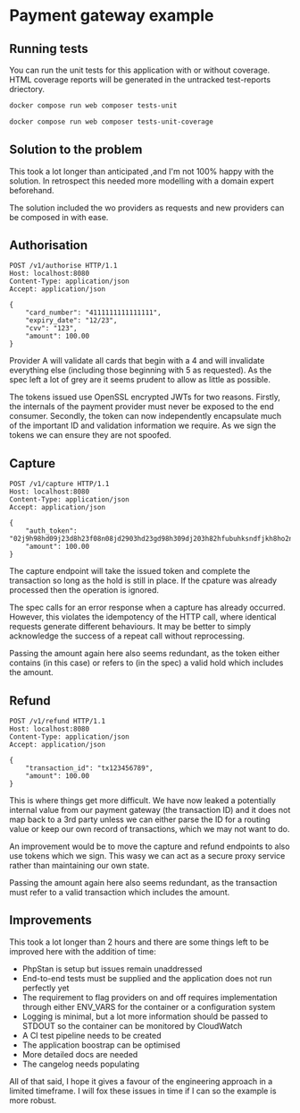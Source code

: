 # Payment gateway example

## Running tests

You can run the unit tests for this application with or without coverage. HTML coverage reports
will be generated in the untracked test-reports driectory.

```bash
docker compose run web composer tests-unit
```

```bash
docker compose run web composer tests-unit-coverage
```

## Solution to the problem

This took a lot longer than anticipated ,and I'm not 100% happy with the solution. In retrospect this
needed more modelling with a domain expert beforehand.

The solution included the wo providers as requests and new providers can be composed in with ease.

## Authorisation

```http request
POST /v1/authorise HTTP/1.1
Host: localhost:8080
Content-Type: application/json
Accept: application/json

{
    "card_number": "4111111111111111",
    "expiry_date": "12/23",
    "cvv": "123",
    "amount": 100.00
}
```

Provider A will validate all cards that begin with a 4 and will invalidate everything else
(including those beginning with 5 as requested). As the spec left a lot of grey are it seems prudent to
allow as little as possible.

The tokens issued use OpenSSL encrypted JWTs for two reasons. Firstly, the internals of the payment provider
must never be exposed to the end consumer. Secondly, the token can now independently encapsulate much
of the important ID and validation information we require. As we sign the tokens we can ensure they are not spoofed.

## Capture

```http request
POST /v1/capture HTTP/1.1
Host: localhost:8080
Content-Type: application/json
Accept: application/json

{
    "auth_token": "02j9h98hd09j23d8h23f08n08jd2903hd23gd98h309dj203h82hfubuhksndfjkh8ho2nuh5645sfuh",
    "amount": 100.00
}
```

The capture endpoint will take the issued token and complete the transaction so long as the hold is still in place.
If the cpature was already processed then the operation is ignored.

The spec calls for an error response when a capture has already occurred. However, this violates the 
idempotency of the HTTP call, where identical requests generate different behaviours. It may be better
to simply acknowledge the success of a repeat call without reprocessing.

Passing the amount again here also seems redundant, as the token either contains (in this case) or refers to (in the spec)
a valid hold which includes the amount.

## Refund

```http request
POST /v1/refund HTTP/1.1
Host: localhost:8080
Content-Type: application/json
Accept: application/json

{
    "transaction_id": "tx123456789",
    "amount": 100.00
}
```

This is where things get more difficult. We have now leaked a potentially internal value from our payment
gateway (the transaction ID) and it does not map back to a 3rd party unless we can either parse the ID for a
routing value or keep our own record of transactions, which we may not want to do.

An improvement would be to move the capture and refund endpoints to also use tokens which we sign. This wasy
we can act as a secure proxy service rather than maintaining our own state.

Passing the amount again here also seems redundant, as the transaction must refer to a valid transaction which
includes the amount.

## Improvements

This took a lot longer than 2 hours and there are some things left to be improved here with the addition of time:
- PhpStan is setup but issues remain unaddressed
- End-to-end tests must be supplied and the application does not run perfectly yet
- The requirement to flag providers on and off requires implementation through either ENV_VARS for the container or a configuration system
- Logging is minimal, but a lot more information should be passed to STDOUT so the container can be monitored by CloudWatch
- A CI test pipeline needs to be created
- The application boostrap can be optimised
- More detailed docs are needed
- The cangelog needs populating

All of that said, I hope it gives a favour of the engineering approach in a limited timeframe. I will fox these issues
in time if I can so the example is more robust.
